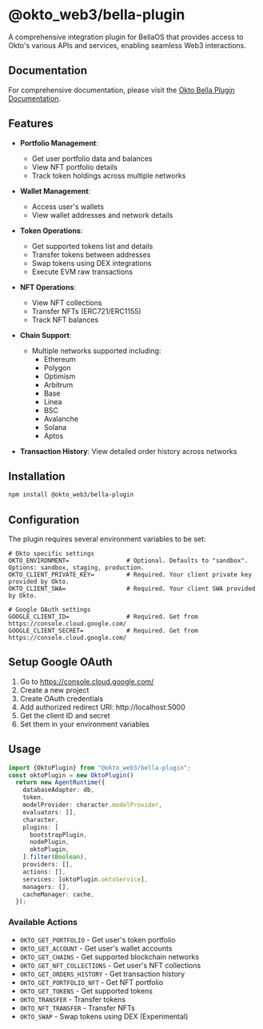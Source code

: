 # @okto_web3/bella-plugin

A comprehensive integration plugin for BellaOS that provides access to Okto's various APIs and services, enabling seamless Web3 interactions.

## Documentation

For comprehensive documentation, please visit the [Okto Bella Plugin Documentation](https://docsv2.okto.tech/docs/okto-bella-plugin).

## Features

- **Portfolio Management**: 
  - Get user portfolio data and balances
  - View NFT portfolio details
  - Track token holdings across multiple networks

- **Wallet Management**: 
  - Access user's wallets
  - View wallet addresses and network details

- **Token Operations**:
  - Get supported tokens list and details
  - Transfer tokens between addresses
  - Swap tokens using DEX integrations
  - Execute EVM raw transactions

- **NFT Operations**:
  - View NFT collections
  - Transfer NFTs (ERC721/ERC1155)
  - Track NFT balances

- **Chain Support**: 
  - Multiple networks supported including:
    - Ethereum
    - Polygon
    - Optimism
    - Arbitrum
    - Base
    - Linea
    - BSC
    - Avalanche
    - Solana
    - Aptos

- **Transaction History**: View detailed order history across networks

## Installation

```bash
npm install @okto_web3/bella-plugin
```

## Configuration

The plugin requires several environment variables to be set:

```env
# Okto specific settings
OKTO_ENVIRONMENT=                # Optional. Defaults to "sandbox". Options: sandbox, staging, production.
OKTO_CLIENT_PRIVATE_KEY=         # Required. Your client private key provided by Okto.
OKTO_CLIENT_SWA=                 # Required. Your client SWA provided by Okto.

# Google OAuth settings
GOOGLE_CLIENT_ID=                # Required. Get from https://console.cloud.google.com/
GOOGLE_CLIENT_SECRET=            # Required. Get from https://console.cloud.google.com/
```

## Setup Google OAuth

1. Go to https://console.cloud.google.com/
2. Create a new project
3. Create OAuth credentials
4. Add authorized redirect URI: http://localhost:5000
5. Get the client ID and secret
6. Set them in your environment variables

## Usage

```typescript
import {OktoPlugin} from "@okto_web3/bella-plugin";
const oktoPlugin = new OktoPlugin()
  return new AgentRuntime({
    databaseAdapter: db,
    token,
    modelProvider: character.modelProvider,
    evaluators: [],
    character,
    plugins: [
      bootstrapPlugin,
      nodePlugin,
      oktoPlugin,
    ].filter(Boolean),
    providers: [],
    actions: [],
    services: [oktoPlugin.oktoService],
    managers: [],
    cacheManager: cache,
  });
```

### Available Actions

- `OKTO_GET_PORTFOLIO` - Get user's token portfolio
- `OKTO_GET_ACCOUNT` - Get user's wallet accounts
- `OKTO_GET_CHAINS` - Get supported blockchain networks
- `OKTO_GET_NFT_COLLECTIONS` - Get user's NFT collections
- `OKTO_GET_ORDERS_HISTORY` - Get transaction history
- `OKTO_GET_PORTFOLIO_NFT` - Get NFT portfolio
- `OKTO_GET_TOKENS` - Get supported tokens
- `OKTO_TRANSFER` - Transfer tokens
- `OKTO_NFT_TRANSFER` - Transfer NFTs
- `OKTO_SWAP` - Swap tokens using DEX (Experimental)
